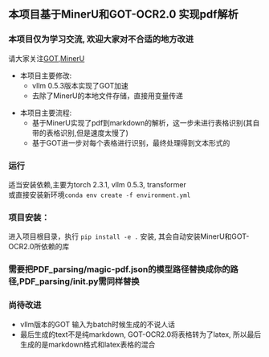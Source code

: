 
## 本项目基于MinerU和GOT-OCR2.0 实现pdf解析
### 本项目仅为学习交流, 欢迎大家对不合适的地方改进
请大家关注[GOT](https://github.com/Ucas-HaoranWei/GOT-OCR2.0),[MinerU](https://github.com/opendatalab/MinerU)
+ 本项目主要修改:
  + vllm 0.5.3版本实现了GOT加速
  + 去除了MinerU的本地文件存储，直接用变量传递
- 本项目主要流程:
  - 基于MinerU实现了pdf到markdown的解析，这一步未进行表格识别(其自带的表格识别,但是速度太慢了)
  - 基于GOT进一步对每个表格进行识别，最终处理得到文本形式的


### 运行
适当安装依赖,主要为torch 2.3.1, vllm 0.5.3, transformer </br>
或直接安装新环境```conda env create -f environment.yml```
### 项目安装：
进入项目根目录，执行 ```pip install -e .``` 安装, 其会自动安装MinerU和GOT-OCR2.0所依赖的库
### 需要把PDF_parsing/magic-pdf.json的模型路径替换成你的路径,PDF_parsing/__init__.py需同样替换


### 尚待改进
- vllm版本的GOT 输入为batch时候生成的不说人话
- 最后生成的text不是纯markdown, GOT-OCR2.0将表格转为了latex, 所以最后生成的是markdown格式和latex表格的混合

